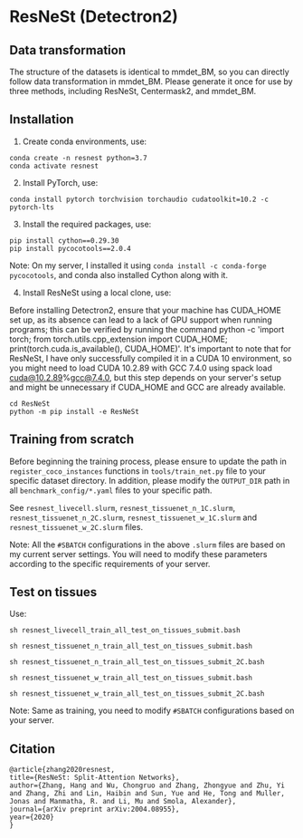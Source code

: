 # ResNeSt (Detectron2)

## Data transformation

The structure of the datasets is identical to mmdet_BM, so you can directly follow data transformation in mmdet_BM. Please generate it once for use by three methods, including ResNeSt, Centermask2, and mmdet_BM.

## Installation

1. Create conda environments, use:

  ```
  conda create -n resnest python=3.7
  conda activate resnest
  ```

2. Install PyTorch, use:

  ```
  conda install pytorch torchvision torchaudio cudatoolkit=10.2 -c pytorch-lts
```

3. Install the required packages, use:

  ```
  pip install cython==0.29.30
  pip install pycocotools==2.0.4
  ```
  
  Note: On my server, I installed it using ```conda install -c conda-forge pycocotools```, and conda also installed Cython along with it.

4. Install ResNeSt using a local clone, use:

  Before installing Detectron2, ensure that your machine has CUDA_HOME set up, as its absence can lead to a lack of GPU support when running programs; this can be   verified by running the command python -c 'import torch; from torch.utils.cpp_extension import CUDA_HOME; print(torch.cuda.is_available(), CUDA_HOME)'. It's important to note that for ResNeSt, I have only successfully compiled it in a CUDA 10 environment, so you might need to load CUDA 10.2.89 with GCC 7.4.0 using spack load cuda@10.2.89%gcc@7.4.0, but this step depends on your server's setup and might be unnecessary if CUDA_HOME and GCC are already available.
  
  ```
  cd ResNeSt
  python -m pip install -e ResNeSt
  ```

## Training from scratch

Before beginning the training process, please ensure to update the path in ```register_coco_instances``` functions in ```tools/train_net.py``` file to your specific dataset directory. In addition, please modify the ```OUTPUT_DIR``` path in all ```benchmark_config/*.yaml``` files to your specific path.

See ```resnest_livecell.slurm```, ```resnest_tissuenet_n_1C.slurm```, ```resnest_tissuenet_n_2C.slurm```, ```resnest_tissuenet_w_1C.slurm``` and ```resnest_tissuenet_w_2C.slurm``` files.

Note: All the ```#SBATCH``` configurations in the above ```.slurm``` files are based on my current server settings. You will need to modify these parameters according to the specific requirements of your server.

## Test on tissues

Use:

```
sh resnest_livecell_train_all_test_on_tissues_submit.bash

sh resnest_tissuenet_n_train_all_test_on_tissues_submit.bash

sh resnest_tissuenet_n_train_all_test_on_tissues_submit_2C.bash

sh resnest_tissuenet_w_train_all_test_on_tissues_submit.bash

sh resnest_tissuenet_w_train_all_test_on_tissues_submit_2C.bash
```

Note: Same as training, you need to modify ```#SBATCH``` configurations based on your server.


## Citation

```
@article{zhang2020resnest,
title={ResNeSt: Split-Attention Networks},
author={Zhang, Hang and Wu, Chongruo and Zhang, Zhongyue and Zhu, Yi and Zhang, Zhi and Lin, Haibin and Sun, Yue and He, Tong and Muller, Jonas and Manmatha, R. and Li, Mu and Smola, Alexander},
journal={arXiv preprint arXiv:2004.08955},
year={2020}
}
```
